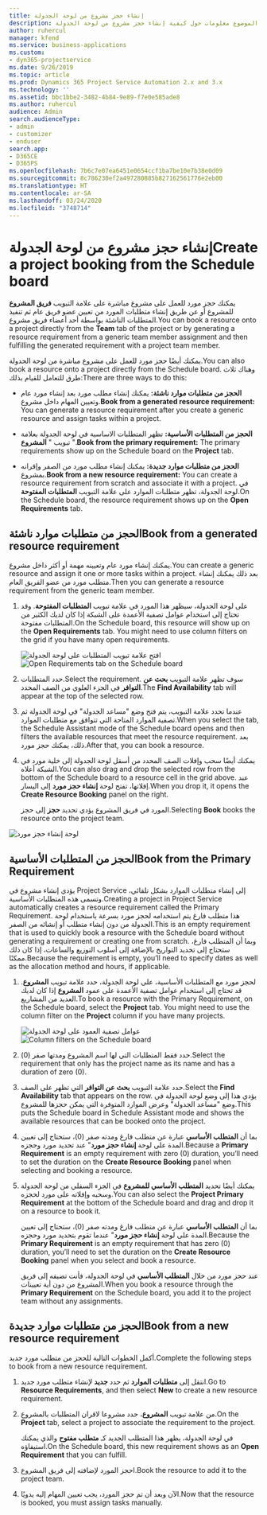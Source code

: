 ```yaml
---
title: إنشاء حجز مشروع من لوحة الجدولة
description: يقدم هذا الموضوع معلومات حول كيفية إنشاء حجز مشروع من لوحة الجدولة.
author: ruhercul
manager: kfend
ms.service: business-applications
ms.custom:
- dyn365-projectservice
ms.date: 9/26/2019
ms.topic: article
ms.prod: Dynamics 365 Project Service Automation 2.x and 3.x
ms.technology: ''
ms.assetid: bbc1bbe2-3482-4b84-9e89-f7e0e585ade8
ms.author: ruhercul
audience: Admin
search.audienceType:
- admin
- customizer
- enduser
search.app:
- D365CE
- D365PS
ms.openlocfilehash: 7b6c7e07ea6451e0654ccf1ba7be10e7b38e0d09
ms.sourcegitcommit: 8c786230ef2a497280885b827162561776e2eb00
ms.translationtype: HT
ms.contentlocale: ar-SA
ms.lasthandoff: 03/24/2020
ms.locfileid: "3748714"
---
```

# <a name="create-a-project-booking-from-the-schedule-board"></a><span data-ttu-id="c7ceb-103">إنشاء حجز مشروع من لوحة الجدولة</span><span class="sxs-lookup"><span data-stu-id="c7ceb-103">Create a project booking from the Schedule board</span></span>

<span data-ttu-id="c7ceb-104">يمكنك حجز مورد للعمل على مشروع مباشرة على علامة التبويب **فريق المشروع** للمشروع أو عن طريق إنشاء متطلبات المورد من تعيين عضو فريق عام ثم تنفيذ المتطلبات الناشئة بواسطة أحد أعضاء فريق مشروع.</span><span class="sxs-lookup"><span data-stu-id="c7ceb-104">You can book a resource onto a project directly from the **Team** tab of the project or by generating a resource requirement from a generic team member assignment and then fulfilling the generated requirement with a project team member.</span></span>

<span data-ttu-id="c7ceb-105">يمكنك أيضًا حجز مورد للعمل على مشروع مباشرة من لوحة الجدولة.</span><span class="sxs-lookup"><span data-stu-id="c7ceb-105">You can also book a resource onto a project directly from the Schedule board.</span></span> <span data-ttu-id="c7ceb-106">وهناك ثلاث طرق للتعامل للقيام بذلك:</span><span class="sxs-lookup"><span data-stu-id="c7ceb-106">There are three ways to do this:</span></span>

- <span data-ttu-id="c7ceb-107">**‏‫الحجز من متطلبات موارد ناشئة‬:** يمكنك إنشاء مطلب مورد بعد إنشاء مورد عام وتعيين المهام داخل مشروع.</span><span class="sxs-lookup"><span data-stu-id="c7ceb-107">**Book from a generated resource requirement:** You can generate a resource requirement after you create a generic resource and assign tasks within a project.</span></span>

- <span data-ttu-id="c7ceb-108">**الحجز من المتطلبات الأساسية‬:** تظهر المتطلبات الاساسية في لوحة الجدولة بعلامة تبويب " **المشروع** ".</span><span class="sxs-lookup"><span data-stu-id="c7ceb-108">**Book from the primary requirement:** The primary requirements show up on the Schedule board on the **Project** tab.</span></span> 

- <span data-ttu-id="c7ceb-109">**‏‫الحجز من متطلبات موارد جديدة‬:** يمكنك إنشاء مطلب مورد من الصفر وإقرانه بمشروع.</span><span class="sxs-lookup"><span data-stu-id="c7ceb-109">**Book from a new resource requirement:** You can create a resource requirement from scratch and associate it with a project.</span></span> <span data-ttu-id="c7ceb-110">في لوحة الجدولة، تظهر متطلبات الموارد على علامة التبويب **المتطلبات المفتوحة‬**.</span><span class="sxs-lookup"><span data-stu-id="c7ceb-110">On the Schedule board, the resource requirement shows up on the **Open Requirements** tab.</span></span>

## <a name="book-from-a-generated-resource-requirement"></a><span data-ttu-id="c7ceb-111">الحجز من متطلبات موارد ناشئة</span><span class="sxs-lookup"><span data-stu-id="c7ceb-111">Book from a generated resource requirement</span></span>

<span data-ttu-id="c7ceb-112">يمكنك إنشاء مورد عام وتعيينه مهمة أو أكثر داخل مشروع.</span><span class="sxs-lookup"><span data-stu-id="c7ceb-112">You can create a generic resource and assign it one or more tasks within a project.</span></span> <span data-ttu-id="c7ceb-113">بعد ذلك يمكنك إنشاء متطلب مورد من عضو الفريق العام.</span><span class="sxs-lookup"><span data-stu-id="c7ceb-113">Then you can generate a resource requirement from the generic team member.</span></span> 

1.  <span data-ttu-id="c7ceb-114">على لوحة الجدولة، سيظهر هذا المورد في علامة تبويب **المتطلبات المفتوحة**. وقد تحتاج إلى استخدام عوامل تصفية الأعمدة على الشبكة إذا كان لديك الكثير من المتطلبات مفتوحة.</span><span class="sxs-lookup"><span data-stu-id="c7ceb-114">On the Schedule board, this resource will show up on the **Open Requirements** tab. You might need to use column filters on the grid if you have many open requirements.</span></span> 

    <span data-ttu-id="c7ceb-115">![افتح علامة تبويب المتطلبات على لوحة الجدولة](media/FAQ-Project-Booking-Schedule-Board-1.png "لقطة شاشة لجدول الحجوزات والتعيينات")</span><span class="sxs-lookup"><span data-stu-id="c7ceb-115">![Open Requirements tab on the Schedule board](media/FAQ-Project-Booking-Schedule-Board-1.png "Screenshot of bookings and assignments table")</span></span>

2. <span data-ttu-id="c7ceb-116">حدد المتطلبات.</span><span class="sxs-lookup"><span data-stu-id="c7ceb-116">Select the requirement.</span></span> <span data-ttu-id="c7ceb-117">سوف تظهر علامة التبويب **بحث عن التوافر‬** في الجزء العلوي من الصف المحدد.</span><span class="sxs-lookup"><span data-stu-id="c7ceb-117">The **Find Availability** tab will appear at the top of the selected row.</span></span>
 
3. <span data-ttu-id="c7ceb-118">عندما تحدد علامة التبويب، يتم فتح وضع "مساعد الجدولة" في لوحة الجدولة ثم تصفية الموارد المتاحة التي تتوافق مع متطلبات الموارد.</span><span class="sxs-lookup"><span data-stu-id="c7ceb-118">When you select the tab, the Schedule Assistant mode of the Schedule board opens and then filters the available resources that meet the resource requirement.</span></span> <span data-ttu-id="c7ceb-119">بعد ذلك، يمكنك حجز مورد.</span><span class="sxs-lookup"><span data-stu-id="c7ceb-119">After that, you can book a resource.</span></span>

4. <span data-ttu-id="c7ceb-120">يمكنك أيضًا سحب وإفلات الصف المحدد من أسفل لوحة الجدولة إلى خلية مورد في الشبكة أعلاه.</span><span class="sxs-lookup"><span data-stu-id="c7ceb-120">You can also drag and drop the selected row from the bottom of the Schedule board to a resource cell in the grid above.</span></span> <span data-ttu-id="c7ceb-121">عند إفلاتها، تفتح لوحة **إنشاء حجز مورد** إلى اليسار.</span><span class="sxs-lookup"><span data-stu-id="c7ceb-121">When you drop it, it opens the **Create Resource Booking** panel on the right.</span></span>

    <span data-ttu-id="c7ceb-122">يؤدي تحديد **حجز** إلى حجز‏‎ المورد في فريق المشروع.</span><span class="sxs-lookup"><span data-stu-id="c7ceb-122">Selecting **Book** books the resource onto the project team.</span></span>

![لوحة إنشاء حجز مورد](media/FAQ-Project-Booking-Schedule-Board-6.png "")
 

## <a name="book-from-the-primary-requirement"></a><span data-ttu-id="c7ceb-124">الحجز من المتطلبات الأساسية</span><span class="sxs-lookup"><span data-stu-id="c7ceb-124">Book from the Primary Requirement</span></span>

<span data-ttu-id="c7ceb-125">يؤدي إنشاء مشروع في Project Service إلى إنشاء متطلبات الموارد بشكل تلقائي، وتسمى هذه المتطلبات الأساسية.</span><span class="sxs-lookup"><span data-stu-id="c7ceb-125">Creating a project in Project Service automatically creates a resource requirement called the Primary Requirement.</span></span> <span data-ttu-id="c7ceb-126">هذا متطلب فارغ يتم استخدامه لحجز مورد بسرعة باستخدام لوحة الجدولة من دون إنشاء متطلب أو إنشائه من الصفر.</span><span class="sxs-lookup"><span data-stu-id="c7ceb-126">This is an empty requirement that is used to quickly book a resource with the Schedule board without generating a requirement or creating one from scratch.</span></span> <span data-ttu-id="c7ceb-127">وبما أن المتطلب فارغ، ستحتاج إلى تحديد التواريخ بالإضافة إلى أسلوب التوزيع والساعات، إذا كان ذلك ممكنًا.</span><span class="sxs-lookup"><span data-stu-id="c7ceb-127">Because the requirement is empty, you’ll need to specify dates as well as the allocation method and hours, if applicable.</span></span> 

1. <span data-ttu-id="c7ceb-128">لحجز مورد مع المتطلبات الأساسية، على لوحة الجدولة، حدد علامة تبويب **المشروع**. قد تحتاج إلى استخدام عوامل تصفية الأعمدة على عمود **المشروع** إذا كان لديك العديد من المشاريع.</span><span class="sxs-lookup"><span data-stu-id="c7ceb-128">To book a resource with the Primary Requirement, on the Schedule board, select the **Project** tab. You might need to use the column filter on the **Project** column if you have many projects.</span></span>

   <span data-ttu-id="c7ceb-129">![عوامل تصفية العمود على لوحة الجدولة](media/FAQ-Project-Booking-Schedule-Board-2.png "لقطة شاشة لجدول الحجوزات والتعيينات")</span><span class="sxs-lookup"><span data-stu-id="c7ceb-129">![Column filters on the Schedule board](media/FAQ-Project-Booking-Schedule-Board-2.png "Screenshot of bookings and assignments table")</span></span>

2. <span data-ttu-id="c7ceb-130">حدد فقط المتطلبات التي لها اسم المشروع ومدتها صفر (0).</span><span class="sxs-lookup"><span data-stu-id="c7ceb-130">Select the requirement that only has the project name as its name and has a duration of zero (0).</span></span>

3. <span data-ttu-id="c7ceb-131">حدد علامة التبويب **بحث عن التوافر‬** التي تظهر على الصف.</span><span class="sxs-lookup"><span data-stu-id="c7ceb-131">Select the **Find Availability** tab that appears on the row.</span></span> <span data-ttu-id="c7ceb-132">يؤدي هذا إلى وضع لوحة الجدولة في وضع "مساعد الجدولة" وعرض الموارد المتوفرة التي يمكن حجزها للمشروع.</span><span class="sxs-lookup"><span data-stu-id="c7ceb-132">This puts the Schedule board in Schedule Assistant mode and shows the available resources that can be booked onto the project.</span></span>

4. <span data-ttu-id="c7ceb-133">بما أن **المتطلب الأساسي** عبارة عن متطلب فارغ ومدته صفر (0)، ستحتاج إلى تعيين المدة على لوحة **إنشاء حجز مورد**" عند تحديد مورد وحجزه.</span><span class="sxs-lookup"><span data-stu-id="c7ceb-133">Because a **Primary Requirement** is an empty requirement with zero (0) duration, you’ll need to set the duration on the **Create Resource Booking** panel when selecting and booking a resource.</span></span>

5. <span data-ttu-id="c7ceb-134">يمكنك أيضًا تحديد **المتطلب الأساسي للمشروع** في الجزء السفلي من لوحة الجدولة وسحبه وإفلاته على مورد لحجزه.</span><span class="sxs-lookup"><span data-stu-id="c7ceb-134">You can also select the **Project Primary Requirement** at the bottom of the Schedule board and drag and drop it on a resource to book it.</span></span>
 
    <span data-ttu-id="c7ceb-135">بما أن **المتطلب الأساسي** عبارة عن متطلب فارغ ومدته صفر (0)، ستحتاج إلى تعيين المدة على لوحة **إنشاء حجز مورد**" عندما تقوم بتحديد مورد وحجزه.</span><span class="sxs-lookup"><span data-stu-id="c7ceb-135">Because the **Primary Requirement** is an empty requirement that has zero (0) duration, you’ll need to set the duration on the **Create Resource Booking** panel when you select and book a resource.</span></span>
 
    <span data-ttu-id="c7ceb-136">عند حجز مورد من خلال **المتطلب الأساسي** في لوحة الجدولة، فأنت تضيفه إلى فريق المشروع من دون أية تعيينات.</span><span class="sxs-lookup"><span data-stu-id="c7ceb-136">When you book a resource through the **Primary Requirement** on the Schedule board, you add it to the project team without any assignments.</span></span>
 
## <a name="book-from-a-new-resource-requirement"></a><span data-ttu-id="c7ceb-137">الحجز من متطلبات موارد جديدة</span><span class="sxs-lookup"><span data-stu-id="c7ceb-137">Book from a new resource requirement</span></span>
<span data-ttu-id="c7ceb-138">أكمل الخطوات التالية للحجز من متطلب مورد جديد.</span><span class="sxs-lookup"><span data-stu-id="c7ceb-138">Complete the following steps to book from a new resource requirement.</span></span> 

1. <span data-ttu-id="c7ceb-139">انتقل إلى **متطلبات الموارد** ثم حدد **جديد** لإنشاء متطلب مورد جديد.</span><span class="sxs-lookup"><span data-stu-id="c7ceb-139">Go to **Resource Requirements**, and then select **New** to create a new resource requirement.</span></span>

2. <span data-ttu-id="c7ceb-140">من علامة تبويب **المشروع**، حدد مشروعا لاقران المتطلبات بالمشروع.</span><span class="sxs-lookup"><span data-stu-id="c7ceb-140">On the **Project** tab, select a project to associate the requirement to the project.</span></span>
 
    <span data-ttu-id="c7ceb-141">في لوحة الجدولة، يظهر هذا المتطلب الجديد كـ **متطلب مفتوح** والذي يمكنك استيفاؤه.</span><span class="sxs-lookup"><span data-stu-id="c7ceb-141">On the Schedule board, this new requirement shows as an **Open Requirement** that you can fulfill.</span></span>

3. <span data-ttu-id="c7ceb-142">احجز المورد لإضافته إلى فريق المشروع.</span><span class="sxs-lookup"><span data-stu-id="c7ceb-142">Book the resource to add it to the project team.</span></span>

4. <span data-ttu-id="c7ceb-143">الآن وبعد أن تم حجز المورد، يجب تعيين المهام إليه يدويًا.</span><span class="sxs-lookup"><span data-stu-id="c7ceb-143">Now that the resource is booked, you must assign tasks manually.</span></span>

